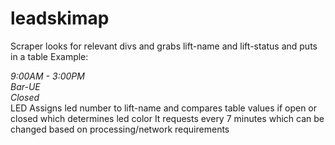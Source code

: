 # leadskimap


Scraper looks for relevant divs and grabs lift-name and lift-status and puts in a table 
 Example: <i>
            <div data-v-9ad5b0fa="" data-v-18530604="" class="lift col no-stretch closed-lift">
              <div data-v-9ad5b0fa="" class="lift-collapsed">
                <div data-v-9ad5b0fa="" class="lift-title-box">
                  <div data-v-9ad5b0fa="" class="lift-hours closed">9:00AM - 3:00PM</div>
                  <div data-v-9ad5b0fa="" class="lift-name">Bar-UE</div>
                  <div data-v-9ad5b0fa="" class="lift-status closed">Closed</div>
                 </div>
               </div>
            </div>
          </i>
LED Assigns led number to lift-name and compares table values if open or closed which determines led color
It requests every 7 minutes which can be changed based on processing/network requirements

